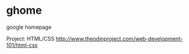 # ghome

google homepage

Project: HTML/CSS
http://www.theodinproject.com/web-development-101/html-css
